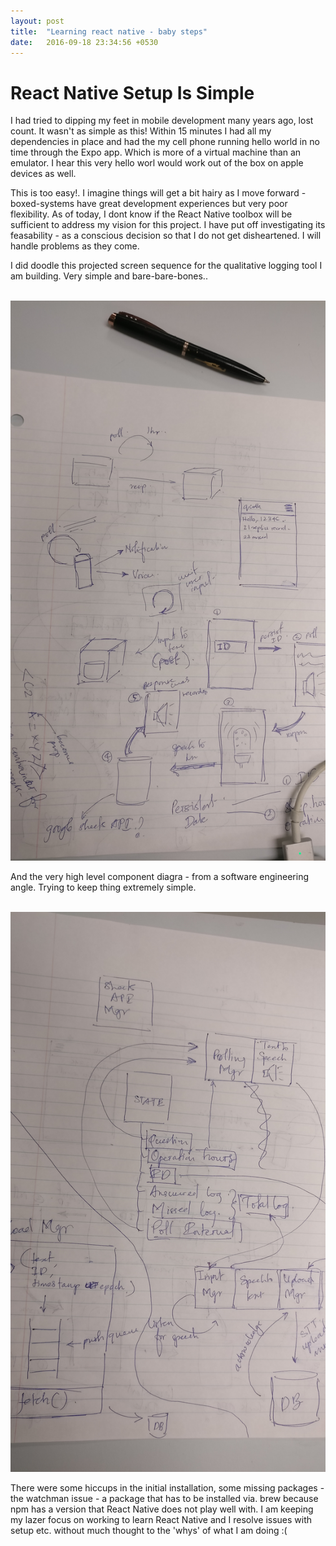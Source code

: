 ```yaml
---
layout: post
title:  "Learning react native - baby steps"
date:   2016-09-18 23:34:56 +0530
---
```

<h1> React Native Setup Is Simple </h1>
I had tried to dipping my feet in mobile development many years ago, lost count. It wasn't as simple as this! Within 15 minutes I had all my dependencies in place and had the my cell phone running hello world in no time through the Expo app. Which is more of a virtual machine than an emulator. I hear this very hello worl would work out of the box on apple devices as well.

This is too easy!. I imagine things will get a bit hairy as I move forward - boxed-systems have great development experiences but very poor flexibility. As of today, I dont know if the React Native toolbox will be sufficient to address my vision for this project. I have put off investigating its feasability - as a conscious decision so that I do not get disheartened. I will handle problems as they come.

I did doodle this projected screen sequence for the qualitative logging tool I am building. Very simple and bare-bare-bones..

<br/>
<img src="images/screens.jpg"></img>
<br/>

And the very high level component diagra - from a software engineering angle. Trying to keep thing extremely simple.

<br/>
<img src="images/software-diagram.jpg"></img>
<br/>

There were some hiccups in the initial installation, some missing packages - the watchman issue - a package that has to be installed via. brew because npm has a version that React Native does not play well with. I am keeping my lazer focus on working to learn React Native and I resolve issues with setup etc. without much thought to the 'whys' of what I am doing :(


